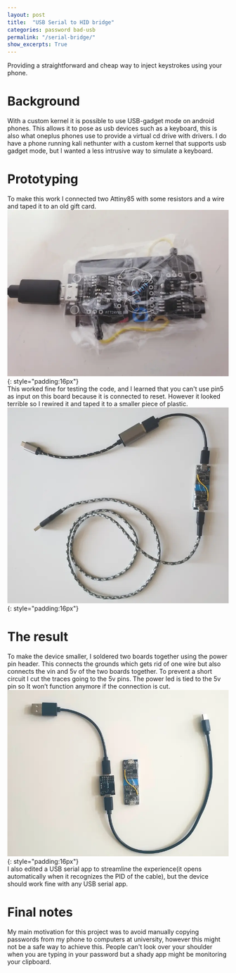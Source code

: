 ```yaml
---
layout: post
title:  "USB Serial to HID bridge"
categories: password bad-usb
permalink: "/serial-bridge/"
show_excerpts: True
---
```

Providing a straightforward and cheap way to inject keystrokes using your phone.

# Background
With a custom kernel it is possible to use USB-gadget mode on android phones.
This allows it to pose as usb devices such as a keyboard, this is also what oneplus phones use to provide a virtual cd drive with drivers.
I do have a phone running kali nethunter with a custom kernel that supports usb gadget mode, but I wanted a less intrusive way to simulate a keyboard.

# Prototyping
To make this work I connected two Attiny85 with some resistors and a wire and taped it to an old gift card. \
![image could not be loaded](/assets/step0.webp){: style="padding:16px"}    
This worked fine for testing the code, and I learned that you can't use pin5 as input  on this board because it is connected to reset.
However it looked terrible so I rewired it and taped it to a smaller piece of plastic. \
![image could not be loaded](/assets/step1.webp){: style="padding:16px"}    

# The result
To make the device smaller, I soldered two boards together using the power pin header.
This connects the grounds which gets rid of one wire but also connects the vin and 5v of the two boards together. To prevent a short circuit I cut the traces going to the 5v pins.
The power led is tied to the 5v pin so It won’t function anymore if the connection is cut.  
![image could not be loaded](/assets/step2.webp){: style="padding:16px"}    
I also edited a USB serial app to streamline the experience(it opens automatically when it recognizes the PID of the cable), but the device should work fine with any USB serial app.

# Final notes
My main motivation for this project was to avoid manually copying passwords from my phone to computers at university, however this might not be a safe way to achieve this.
People can't look over your shoulder when you are typing in your password but a shady app might be monitoring your clipboard.
